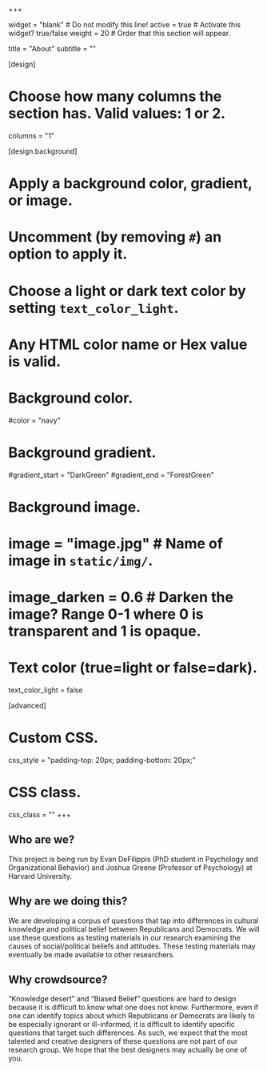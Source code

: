 +++


widget = "blank"  # Do not modify this line!
active = true  # Activate this widget? true/false
weight = 20  # Order that this section will appear.

title = "About"
subtitle = ""

[design]
  # Choose how many columns the section has. Valid values: 1 or 2.
  columns = "1"

[design.background]
  # Apply a background color, gradient, or image.
  #   Uncomment (by removing `#`) an option to apply it.
  #   Choose a light or dark text color by setting `text_color_light`.
  #   Any HTML color name or Hex value is valid.

  # Background color.
  #color = "navy"

  # Background gradient.
  #gradient_start = "DarkGreen"
  #gradient_end = "ForestGreen"

  # Background image.
  # image = "image.jpg"  # Name of image in `static/img/`.
  # image_darken = 0.6  # Darken the image? Range 0-1 where 0 is transparent and 1 is opaque.

  # Text color (true=light or false=dark).
  text_color_light = false

[advanced]
 # Custom CSS.
 css_style = "padding-top: 20px; padding-bottom: 20px;"

 # CSS class.
 css_class = ""
+++

## Who are we?

This project is being run by Evan DeFilippis (PhD student in Psychology and Organizational Behavior) and Joshua Greene (Professor of Psychology) at Harvard University.

## Why are we doing this?

We are developing a corpus of questions that tap into differences in cultural knowledge and political belief between Republicans and Democrats. We will use these questions as testing materials in our research examining the causes of social/political beliefs and attitudes. These testing materials may eventually be made available to other researchers.  

## Why crowdsource?

“Knowledge desert” and “Biased Belief” questions are hard to design because it is difficult to know what one does not know. Furthermore, even if one can identify topics about which Republicans or Democrats are likely to be especially ignorant or ill-informed, it is difficult to identify specific questions that target such differences. As such, we expect that the most talented and creative designers of these questions are not part of our research group. We hope that the best designers may actually be one of you.
